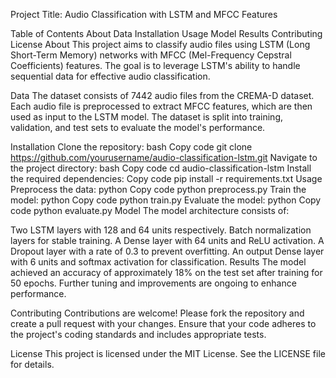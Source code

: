 Project Title: Audio Classification with LSTM and MFCC Features

Table of Contents
About
Data
Installation
Usage
Model
Results
Contributing
License
About
This project aims to classify audio files using LSTM (Long Short-Term Memory) networks with MFCC (Mel-Frequency Cepstral Coefficients) features. The goal is to leverage LSTM's ability to handle sequential data for effective audio classification.

Data
The dataset consists of 7442 audio files from the CREMA-D dataset. Each audio file is preprocessed to extract MFCC features, which are then used as input to the LSTM model. The dataset is split into training, validation, and test sets to evaluate the model's performance.

Installation
Clone the repository:
bash
Copy code
git clone https://github.com/yourusername/audio-classification-lstm.git
Navigate to the project directory:
bash
Copy code
cd audio-classification-lstm
Install the required dependencies:
Copy code
pip install -r requirements.txt
Usage
Preprocess the data:
python
Copy code
python preprocess.py
Train the model:
python
Copy code
python train.py
Evaluate the model:
python
Copy code
python evaluate.py
Model
The model architecture consists of:

Two LSTM layers with 128 and 64 units respectively.
Batch normalization layers for stable training.
A Dense layer with 64 units and ReLU activation.
A Dropout layer with a rate of 0.3 to prevent overfitting.
An output Dense layer with 6 units and softmax activation for classification.
Results
The model achieved an accuracy of approximately 18% on the test set after training for 50 epochs. Further tuning and improvements are ongoing to enhance performance.

Contributing
Contributions are welcome! Please fork the repository and create a pull request with your changes. Ensure that your code adheres to the project's coding standards and includes appropriate tests.

License
This project is licensed under the MIT License. See the LICENSE file for details.

